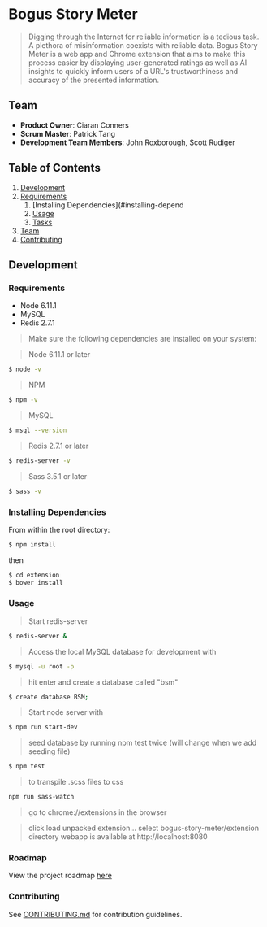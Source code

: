 # Bogus Story Meter

> Digging through the Internet for reliable information is a tedious task. A plethora of misinformation coexists with reliable data. Bogus Story Meter is a web app and Chrome extension that aims to make this process easier by displaying user-generated ratings as well as AI insights to quickly inform users of a URL's trustworthiness and accuracy of the presented information.

## Team

  - __Product Owner__: Ciaran Conners
  - __Scrum Master__: Patrick Tang
  - __Development Team Members__: John Roxborough, Scott Rudiger

## Table of Contents

1. [Development](#development)
1. [Requirements](#requirements)
    1. [Installing Dependencies](#installing-depend
    1. [Usage](#Usage)
    1. [Tasks](#tasks)
1. [Team](#team)
1. [Contributing](#contributing)

## Development

### Requirements

- Node 6.11.1
- MySQL
- Redis 2.7.1

> Make sure the following dependencies are installed on your system:

> Node 6.11.1 or later
```sh
$ node -v
```
> NPM
```sh
$ npm -v
```
> MySQL
```sh
$ msql --version
```
> Redis 2.7.1 or later
```sh
$ redis-server -v
```
> Sass 3.5.1 or later
```sh
$ sass -v
```

### Installing Dependencies

From within the root directory:

```sh
$ npm install
```
then
```sh
$ cd extension
$ bower install
```

### Usage
> Start redis-server
```sh
$ redis-server &
```
> Access the local MySQL database for development with
```sh
$ mysql -u root -p
```
> hit enter and create a database called "bsm"
```sh
$ create database BSM;
```
> Start node server with
```sh
$ npm run start-dev
```
> seed database by running npm test twice (will change when we add seeding file)
```sh
$ npm test
```
> to transpile .scss files to css
```sh
npm run sass-watch
```
> go to chrome://extensions in the browser

> click load unpacked extension...
> select bogus-story-meter/extension directory
> webapp is available at http://localhost:8080

### Roadmap

View the project roadmap [here](LINK_TO_PROJECT_ISSUES)


### Contributing

See [CONTRIBUTING.md](_CONTRIBUTING.md) for contribution guidelines.
